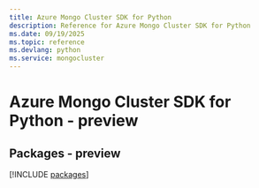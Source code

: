 ```yaml
---
title: Azure Mongo Cluster SDK for Python
description: Reference for Azure Mongo Cluster SDK for Python
ms.date: 09/19/2025
ms.topic: reference
ms.devlang: python
ms.service: mongocluster
---
```

# Azure Mongo Cluster SDK for Python - preview
## Packages - preview
[!INCLUDE [packages](mongo-cluster-index.md)]